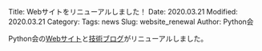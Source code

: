 Title: Webサイトをリニューアルしました！
Date: 2020.03.21
Modified: 2020.03.21
Category: 
Tags: news
Slug: website_renewal
Author: Python会

Python会の[Webサイト](https://oumpy.github.io)と[技術ブログ](https://oumedpython.hatenablog.com)がリニューアルしました。
